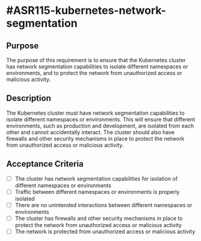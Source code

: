 # #ASR115-kubernetes-network-segmentation

## Purpose

The purpose of this requirement is to ensure that the Kubernetes cluster
has network segmentation capabilities to isolate different namespaces or
environments, and to protect the network from unauthorized access or malicious activity.

## Description

The Kubernetes cluster must have network segmentation capabilities to isolate
different namespaces or environments. This will ensure that different environments,
such as production and development, are isolated from each other and cannot accidentally
interact. The cluster should also have firewalls and other security mechanisms in
place to protect the network from unauthorized access or malicious activity.

## Acceptance Criteria

- [ ] The cluster has network segmentation capabilities for isolation of different
namespaces or environments
- [ ] Traffic between different namespaces or environments is properly isolated
- [ ] There are no unintended interactions between different namespaces or environments
- [ ] The cluster has firewalls and other security mechanisms in place to protect
the network from unauthorized access or malicious activity
- [ ] The network is protected from unauthorized access or malicious activity
